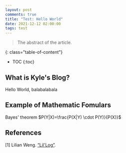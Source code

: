 ```yaml
---
layout: post
comments: true
title: "Test: Hello World"
date: 2021-12-12 02:00:00
tags: test
---
```



> The abstract of the article.

<!--more-->

{: class="table-of-content"}
* TOC
{:toc}


## What is Kyle's Blog?

Hello World, balabalabala

## Example of Mathematic Fomulars

Bayes' theorem $P(Y|X)=\frac{P(X|Y) \cdot P(Y)}{P(X)}$

## References

[1] Lilian Weng. [“Lil'Log”](https://lilianweng.github.io/lil-log/).
